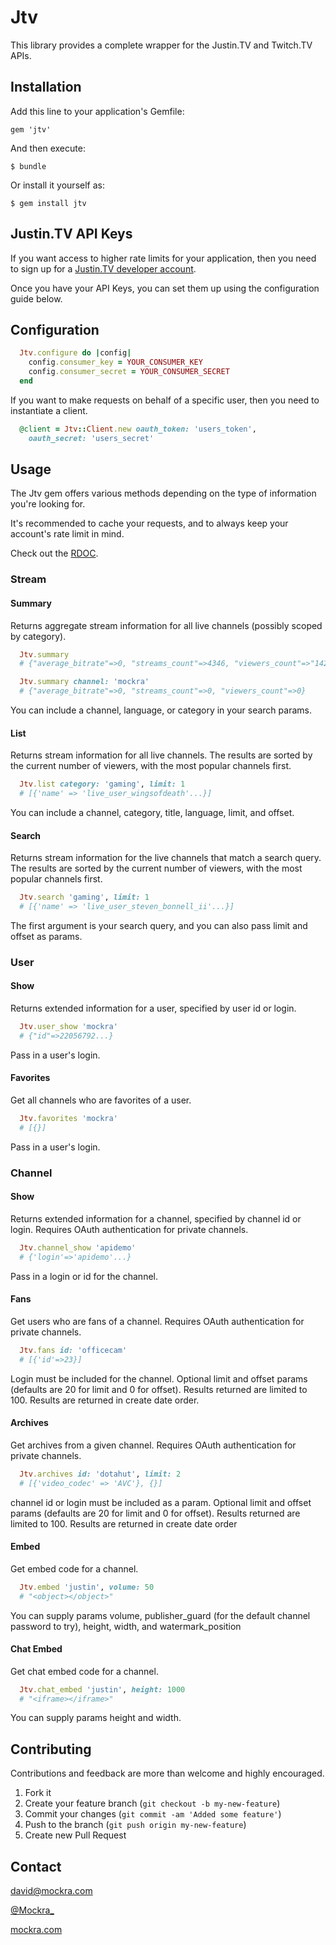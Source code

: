 # Jtv

This library provides a complete wrapper for the Justin.TV and Twitch.TV APIs.

## Installation

Add this line to your application's Gemfile:

    gem 'jtv'

And then execute:

    $ bundle

Or install it yourself as:

    $ gem install jtv

## Justin.TV API Keys

If you want access to higher rate limits for your application, then you
need to sign up for a [Justin.TV developer account](http://www.justin.tv/developer/activate).

Once you have your API Keys, you can set them up using the configuration guide
below.

## Configuration

```ruby
  Jtv.configure do |config|
    config.consumer_key = YOUR_CONSUMER_KEY
    config.consumer_secret = YOUR_CONSUMER_SECRET
  end
```

If you want to make requests on behalf of a specific user, then you need to
instantiate a client.

```ruby
  @client = Jtv::Client.new oauth_token: 'users_token',
    oauth_secret: 'users_secret'
```

## Usage

The Jtv gem offers various methods depending on the type of information
you're looking for.

It's recommended to cache your requests, and to always keep your
account's rate limit in mind.

Check out the [RDOC](http://rubydoc.info/github/Mockra/Jtv/).

### Stream

#### Summary

Returns aggregate stream information for all live channels (possibly scoped by
category).

```ruby
  Jtv.summary
  # {"average_bitrate"=>0, "streams_count"=>4346, "viewers_count"=>"142733"}

  Jtv.summary channel: 'mockra'
  # {"average_bitrate"=>0, "streams_count"=>0, "viewers_count"=>0}
```

You can include a channel, language, or category in your search params.

#### List

Returns stream information for all live channels. The results are sorted by the
current number of viewers, with the most popular channels first.

```ruby
  Jtv.list category: 'gaming', limit: 1
  # [{'name' => 'live_user_wingsofdeath'...}]
```

You can include a channel, category, title, language, limit, and offset.

#### Search

Returns stream information for the live channels that match a search query. The
results are sorted by the current number of viewers, with the most popular
channels first.

```ruby
  Jtv.search 'gaming', limit: 1
  # [{'name' => 'live_user_steven_bonnell_ii'...}]
```

The first argument is your search query, and you can also pass limit and offset
as params.

### User

#### Show

Returns extended information for a user, specified by user id or login.

```ruby
  Jtv.user_show 'mockra'
  # {"id"=>22056792...}
```

Pass in a user's login.

#### Favorites

Get all channels who are favorites of a user.

```ruby
  Jtv.favorites 'mockra'
  # [{}]
```

Pass in a user's login.

### Channel

#### Show

Returns extended information for a channel, specified by channel id or login.
Requires OAuth authentication for private channels.

```ruby
  Jtv.channel_show 'apidemo'
  # {'login'=>'apidemo'...}
```

Pass in a login or id for the channel.

#### Fans

Get users who are fans of a channel. Requires OAuth authentication for private
channels.

```ruby
  Jtv.fans id: 'officecam'
  # [{'id'=>23}]
```

Login must be included for the channel. Optional limit and offset params
(defaults are 20 for limit and 0 for offset). Results returned are limited to
100. Results are returned in create date order.

#### Archives

Get archives from a given channel. Requires OAuth authentication for private
channels.

```ruby
  Jtv.archives id: 'dotahut', limit: 2
  # [{'video_codec' => 'AVC'}, {}]
```

channel id or login must be included as a param. Optional limit and offset
params (defaults are 20 for limit and 0 for offset). Results returned are
limited to 100. Results are returned in create date order

#### Embed

Get embed code for a channel.

```ruby
  Jtv.embed 'justin', volume: 50
  # "<object></object>"
```

You can supply params volume, publisher_guard (for the default channel password
to try), height, width, and watermark_position

#### Chat Embed

Get chat embed code for a channel.

```ruby
  Jtv.chat_embed 'justin', height: 1000
  # "<iframe></iframe>"
```

You can supply params height and width.

## Contributing

Contributions and feedback are more than welcome and highly encouraged.

1. Fork it
2. Create your feature branch (`git checkout -b my-new-feature`)
3. Commit your changes (`git commit -am 'Added some feature'`)
4. Push to the branch (`git push origin my-new-feature`)
5. Create new Pull Request

## Contact

[david@mockra.com](mailto:david@mockra.com)

[@Mockra_](http://twitter.com/#!/mockra_)

[mockra.com](http://mockra.com)
